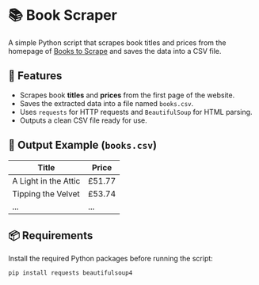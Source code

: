 # 📚 Book Scraper

A simple Python script that scrapes book titles and prices from the homepage of [Books to Scrape](https://books.toscrape.com/) and saves the data into a CSV file.

## 🔧 Features

- Scrapes book **titles** and **prices** from the first page of the website.
- Saves the extracted data into a file named `books.csv`.
- Uses `requests` for HTTP requests and `BeautifulSoup` for HTML parsing.
- Outputs a clean CSV file ready for use.

## 📁 Output Example (`books.csv`)

| Title                       | Price  |
|----------------------------|--------|
| A Light in the Attic       | £51.77 |
| Tipping the Velvet         | £53.74 |
| ...                        | ...    |

## 📦 Requirements

Install the required Python packages before running the script:

```bash
pip install requests beautifulsoup4
